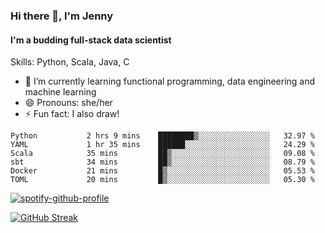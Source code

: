 ### Hi there 👋, I'm Jenny
#### I'm a budding full-stack data scientist

Skills: Python, Scala, Java, C

- 🌱 I’m currently learning functional programming, data engineering and machine learning 
- 😄 Pronouns: she/her 
- ⚡ Fun fact: I also draw! 

<!--START_SECTION:waka-->

```text
Python           2 hrs 9 mins    ████████▒░░░░░░░░░░░░░░░░   32.97 %
YAML             1 hr 35 mins    ██████░░░░░░░░░░░░░░░░░░░   24.29 %
Scala            35 mins         ██▒░░░░░░░░░░░░░░░░░░░░░░   09.08 %
sbt              34 mins         ██▒░░░░░░░░░░░░░░░░░░░░░░   08.79 %
Docker           21 mins         █▒░░░░░░░░░░░░░░░░░░░░░░░   05.53 %
TOML             20 mins         █▒░░░░░░░░░░░░░░░░░░░░░░░   05.30 %
```

<!--END_SECTION:waka-->

[![spotify-github-profile](https://spotify-github-profile.vercel.app/api/view?uid=kh5e5q72420aadpa715ryg9u4&cover_image=true&theme=novatorem&bar_color_cover=true&bar_color=53b14f)](https://spotify-github-profile.vercel.app/api/view?uid=kh5e5q72420aadpa715ryg9u4&redirect=true)

[![GitHub Streak](https://streak-stats.demolab.com?user=jinkjonks&theme=monokai&hide_border=true&date_format=j%20M%5B%20Y%5D)](https://git.io/streak-stats)
